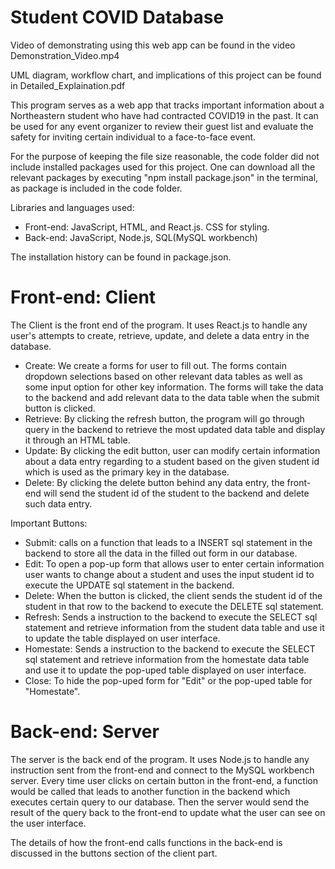 # Student COVID Database

Video of demonstrating using this web app can be found in the video Demonstration_Video.mp4

UML diagram, workflow chart, and implications of this project can be found in Detailed_Explaination.pdf

This program serves as a web app that tracks important information about a Northeastern student who have had contracted COVID19 in the past. It can be used for any event organizer to review their guest list and evaluate the safety for inviting certain individual to a face-to-face event.

For the purpose of keeping the file size reasonable, the code folder did not include installed packages used for this project. One can download all the relevant packages by executing "npm install package.json" in the terminal, as package is included in the code folder.

Libraries and languages used: 
* Front-end: JavaScript, HTML, and React.js. CSS for styling.
* Back-end: JavaScript, Node.js, SQL(MySQL workbench)

The installation history can be found in package.json.

# Front-end: Client
The Client is the front end of the program. It uses React.js to handle any user's attempts to create, retrieve, update, and delete a data entry in the database. 
* Create: We create a forms for user to fill out. The forms contain dropdown selections based on other relevant data tables as well as some input option for other key information. The forms will take the data to the backend and add relevant data to the data table when the submit button is clicked.
* Retrieve: By clicking the refresh button, the program will go through query in the backend to retrieve the most updated data table and display it through an HTML table.
* Update: By clicking the edit button, user can modify certain information about a data entry regarding to a student based on the given student id which is used as the primary key in the database. 
* Delete: By clicking the delete button behind any data entry, the front-end will send the student id of the student to the backend and delete such data entry. 

Important Buttons:
* Submit: calls on a function that leads to a INSERT sql statement in the backend to store all the data in the filled out form in our database.
* Edit: To open a pop-up form that allows user to enter certain information user wants to change about a student and uses the input student id to execute the UPDATE sql statement in the backend.
* Delete: When the button is clicked, the client sends the student id of the student in that row to the backend to execute the DELETE sql statement.
* Refresh: Sends a instruction to the backend to execute the SELECT sql statement and retrieve information from the student data table and use it to update the table displayed on user interface.
* Homestate: Sends a instruction to the backend to execute the SELECT sql statement and retrieve information from the homestate data table and use it to update the pop-uped table displayed on user interface.
* Close: To hide the pop-uped form for "Edit" or the pop-uped table for "Homestate".

# Back-end: Server
The server is the back end of the program. It uses Node.js to handle any instruction sent from the front-end and connect to the MySQL workbench server. Every time user clicks on certain button in the front-end, a function would be called that leads to another function in the backend which executes certain query to our database. Then the server would send the result of the query back to the front-end to update what the user can see on the user interface. 

The details of how the front-end calls functions in the back-end is discussed in the buttons section of the client part. 
